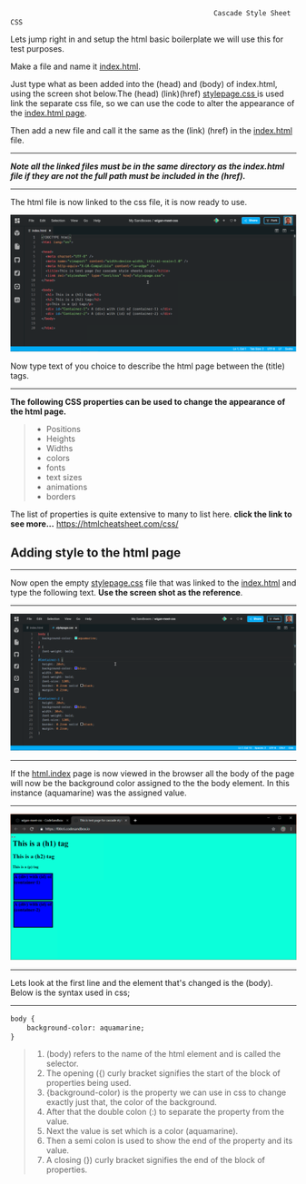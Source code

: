 ﻿                                                      Cascade Style Sheet  CSS 

Lets jump right in and setup the html basic boilerplate we will use this for test purposes.

Make a file and name it <u>index.html</u>.

Just type what as been added into the (head) and (body) of index.html, using the screen shot below.The (head) (link)(href) <u>stylepage.css </u> is used link the separate css file, so we can use the code to alter the appearance of the <u>index.html page</u>.

Then add a new file and call it the same as the (link) (href) in the <u>index.html</u> file.
____
***Note all the linked files must be in the same directory as the index.html file if they are not the full path must be included in the (href).***
____
The html file is now linked to the css file, it is now ready to use.

![](html-setup-css.png)


Now type text of you choice to describe the html page between the (title) tags.

____


****The following CSS properties can be used to change the appearance of the html page.****

>* Positions
>* Heights
>* Widths
>* colors
>* fonts
>* text sizes
>* animations
>* borders

The list of properties is quite extensive to many to list here. **click the link to see more...**
<a href="https://htmlcheatsheet.com/css/" target="_blank">https://htmlcheatsheet.com/css/</a>



## Adding style to the html page
____
Now open the empty <u>stylepage.css</u> file that was linked to the <u> index.html</u> and type the following text. **Use the screen shot as the reference**.
____
![](css-setup-css.png)
_____

If the <u>html.index</u> page is now viewed in the browser all the body of the page will now be the background color assigned to the the body element. In this instance (aquamarine) was the assigned value.

____
![](webbpagefull-css.png)

____

Lets look at the first line and the element that's changed is the (body). Below is the syntax used in css;
___
~~~
body {
    background-color: aquamarine;
}
~~~

>1. (body) refers to the name of the html element and is called the selector.
>2. The opening ({) curly bracket signifies the start of the block of properties being used.
>3. {background-color) is the property we can use in css to change exactly just that, the color of the background.
>4. After that the double colon (:) to separate the property from the value.
>5. Next the value is set which is a color (aquamarine).
>6. Then a semi colon is used to show the end of the property and its value.
>7. A  closing (}) curly bracket signifies the end of the block of properties.
